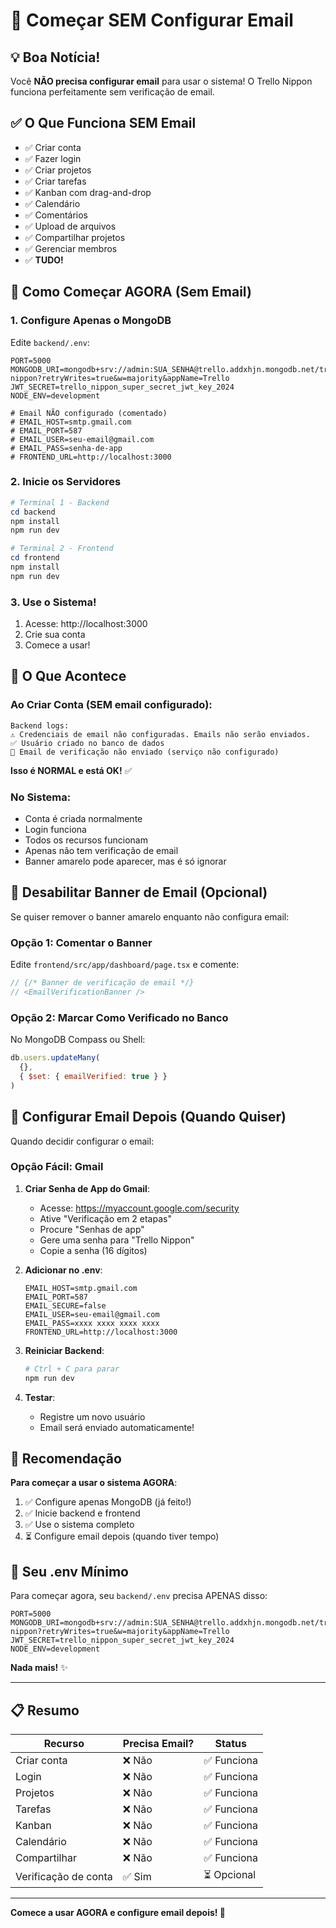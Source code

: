 # 🚀 Começar SEM Configurar Email

## 💡 Boa Notícia!

Você **NÃO precisa configurar email** para usar o sistema! O Trello Nippon funciona perfeitamente sem verificação de email.

## ✅ O Que Funciona SEM Email

- ✅ Criar conta
- ✅ Fazer login
- ✅ Criar projetos
- ✅ Criar tarefas
- ✅ Kanban com drag-and-drop
- ✅ Calendário
- ✅ Comentários
- ✅ Upload de arquivos
- ✅ Compartilhar projetos
- ✅ Gerenciar membros
- ✅ **TUDO!**

## 🎯 Como Começar AGORA (Sem Email)

### 1. Configure Apenas o MongoDB

Edite `backend/.env`:

```env
PORT=5000
MONGODB_URI=mongodb+srv://admin:SUA_SENHA@trello.addxhjn.mongodb.net/trello-nippon?retryWrites=true&w=majority&appName=Trello
JWT_SECRET=trello_nippon_super_secret_jwt_key_2024
NODE_ENV=development

# Email NÃO configurado (comentado)
# EMAIL_HOST=smtp.gmail.com
# EMAIL_PORT=587
# EMAIL_USER=seu-email@gmail.com
# EMAIL_PASS=senha-de-app
# FRONTEND_URL=http://localhost:3000
```

### 2. Inicie os Servidores

```powershell
# Terminal 1 - Backend
cd backend
npm install
npm run dev

# Terminal 2 - Frontend  
cd frontend
npm install
npm run dev
```

### 3. Use o Sistema!

1. Acesse: http://localhost:3000
2. Crie sua conta
3. Comece a usar!

## 📝 O Que Acontece

### Ao Criar Conta (SEM email configurado):

```
Backend logs:
⚠️ Credenciais de email não configuradas. Emails não serão enviados.
✅ Usuário criado no banco de dados
📧 Email de verificação não enviado (serviço não configurado)
```

**Isso é NORMAL e está OK!** ✅

### No Sistema:

- Conta é criada normalmente
- Login funciona
- Todos os recursos funcionam
- Apenas não tem verificação de email
- Banner amarelo pode aparecer, mas é só ignorar

## 🎨 Desabilitar Banner de Email (Opcional)

Se quiser remover o banner amarelo enquanto não configura email:

### Opção 1: Comentar o Banner

Edite `frontend/src/app/dashboard/page.tsx` e comente:

```typescript
// {/* Banner de verificação de email */}
// <EmailVerificationBanner />
```

### Opção 2: Marcar Como Verificado no Banco

No MongoDB Compass ou Shell:

```javascript
db.users.updateMany(
  {},
  { $set: { emailVerified: true } }
)
```

## 📧 Configurar Email Depois (Quando Quiser)

Quando decidir configurar o email:

### Opção Fácil: Gmail

1. **Criar Senha de App do Gmail**:
   - Acesse: https://myaccount.google.com/security
   - Ative "Verificação em 2 etapas"
   - Procure "Senhas de app"
   - Gere uma senha para "Trello Nippon"
   - Copie a senha (16 dígitos)

2. **Adicionar no .env**:
   ```env
   EMAIL_HOST=smtp.gmail.com
   EMAIL_PORT=587
   EMAIL_SECURE=false
   EMAIL_USER=seu-email@gmail.com
   EMAIL_PASS=xxxx xxxx xxxx xxxx
   FRONTEND_URL=http://localhost:3000
   ```

3. **Reiniciar Backend**:
   ```powershell
   # Ctrl + C para parar
   npm run dev
   ```

4. **Testar**:
   - Registre um novo usuário
   - Email será enviado automaticamente!

## 🎯 Recomendação

**Para começar a usar o sistema AGORA**:

1. ✅ Configure apenas MongoDB (já feito!)
2. ✅ Inicie backend e frontend
3. ✅ Use o sistema completo
4. ⏳ Configure email depois (quando tiver tempo)

## 🔧 Seu .env Mínimo

Para começar agora, seu `backend/.env` precisa APENAS disso:

```env
PORT=5000
MONGODB_URI=mongodb+srv://admin:SUA_SENHA@trello.addxhjn.mongodb.net/trello-nippon?retryWrites=true&w=majority&appName=Trello
JWT_SECRET=trello_nippon_super_secret_jwt_key_2024
NODE_ENV=development
```

**Nada mais!** ✨

---

## 📋 Resumo

| Recurso | Precisa Email? | Status |
|---------|----------------|--------|
| Criar conta | ❌ Não | ✅ Funciona |
| Login | ❌ Não | ✅ Funciona |
| Projetos | ❌ Não | ✅ Funciona |
| Tarefas | ❌ Não | ✅ Funciona |
| Kanban | ❌ Não | ✅ Funciona |
| Calendário | ❌ Não | ✅ Funciona |
| Compartilhar | ❌ Não | ✅ Funciona |
| Verificação de conta | ✅ Sim | ⏳ Opcional |

---

**Comece a usar AGORA e configure email depois! 🎉**

